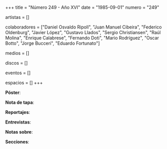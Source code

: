+++
title = "Número 249 - Año XVI"
date = "1985-09-01"
numero = "249"

artistas = []

colaboradores = ["Daniel Osvaldo Ripoll", "Juan Manuel Cibeira", "Federico Oldenburg", "Javier López", "Gustavo Llados", "Sergio Christiansen", "Raúl Molina", "Enrique Calabrese", "Fernando Doti", "Mario Rodríguez", "Oscar Botto", "Jorge Bucceri", "Eduardo Fortunato"]

medios = []

discos = []

eventos = []

espacios = []
+++

**Póster**: 

**Nota de tapa**: 

**Reportajes**: 

**Entrevistas**: 

**Notas sobre**:

**Secciones**:
